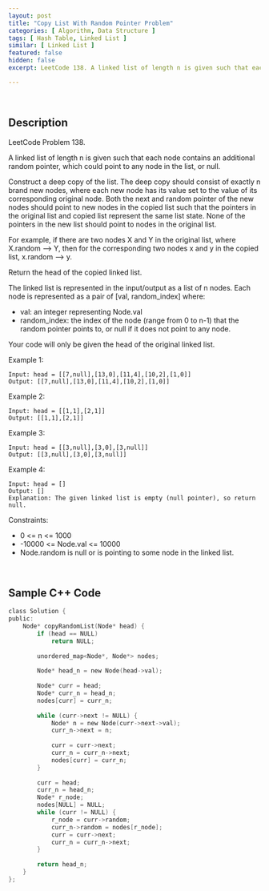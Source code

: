 ```yaml
---
layout: post
title: "Copy List With Random Pointer Problem"
categories: [ Algorithm, Data Structure ]
tags: [ Hash Table, Linked List ]
similar: [ Linked List ]
featured: false
hidden: false
excerpt: LeetCode 138. A linked list of length n is given such that each node contains an additional random pointer, which could point to any node in the list, or null.

---
```


<br />

## Description

LeetCode Problem 138.

A linked list of length n is given such that each node contains an additional random pointer, which could point to any node in the list, or null.

Construct a deep copy of the list. The deep copy should consist of exactly n brand new nodes, where each new node has its value set to the value of its corresponding original node. Both the next and random pointer of the new nodes should point to new nodes in the copied list such that the pointers in the original list and copied list represent the same list state. None of the pointers in the new list should point to nodes in the original list.

For example, if there are two nodes X and Y in the original list, where X.random --> Y, then for the corresponding two nodes x and y in the copied list, x.random --> y.

Return the head of the copied linked list.

The linked list is represented in the input/output as a list of n nodes. Each node is represented as a pair of [val, random_index] where:
* val: an integer representing Node.val
* random_index: the index of the node (range from 0 to n-1) that the random pointer points to, or null if it does not point to any node.

Your code will only be given the head of the original linked list.

Example 1:
```
Input: head = [[7,null],[13,0],[11,4],[10,2],[1,0]]
Output: [[7,null],[13,0],[11,4],[10,2],[1,0]]
```

Example 2:
```
Input: head = [[1,1],[2,1]]
Output: [[1,1],[2,1]]
```

Example 3:
```
Input: head = [[3,null],[3,0],[3,null]]
Output: [[3,null],[3,0],[3,null]]
```

Example 4:
```
Input: head = []
Output: []
Explanation: The given linked list is empty (null pointer), so return null.
```

Constraints:
* 0 <= n <= 1000
* -10000 <= Node.val <= 10000
* Node.random is null or is pointing to some node in the linked list.

<br />

## Sample C++ Code


```c
class Solution {
public:
    Node* copyRandomList(Node* head) {
        if (head == NULL)
            return NULL;
        
        unordered_map<Node*, Node*> nodes;
        
        Node* head_n = new Node(head->val);
        
        Node* curr = head;
        Node* curr_n = head_n;
        nodes[curr] = curr_n;
        
        while (curr->next != NULL) {
            Node* n = new Node(curr->next->val);
            curr_n->next = n;
            
            curr = curr->next;
            curr_n = curr_n->next;
            nodes[curr] = curr_n;
        }
        
        curr = head;
        curr_n = head_n;
        Node* r_node;
        nodes[NULL] = NULL;
        while (curr != NULL) {
            r_node = curr->random;
            curr_n->random = nodes[r_node];
            curr = curr->next;
            curr_n = curr_n->next;
        }
        
        return head_n;
    }
};
```


